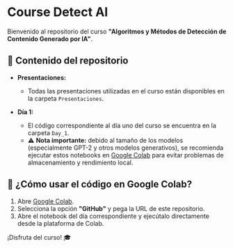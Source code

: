 # Course Detect AI

Bienvenido al repositorio del curso **"Algoritmos y Métodos de Detección de Contenido Generado por IA"**.

## 📂 Contenido del repositorio

- **Presentaciones:**
  - Todas las presentaciones utilizadas en el curso están disponibles en la carpeta `Presentaciones`.

- **Día 1:**
  - El código correspondiente al día uno del curso se encuentra en la carpeta `Day_1`. 
  - ⚠️ **Nota importante:** debido al tamaño de los modelos (especialmente GPT-2 y otros modelos generativos), se recomienda ejecutar estos notebooks en [Google Colab](https://colab.research.google.com/) para evitar problemas de almacenamiento y rendimiento local.

## 🚀 ¿Cómo usar el código en Google Colab?

1. Abre [Google Colab](https://colab.research.google.com/).
2. Selecciona la opción **"GitHub"** y pega la URL de este repositorio.
3. Abre el notebook del día correspondiente y ejecútalo directamente desde la plataforma de Colab.

¡Disfruta del curso! 🎓
